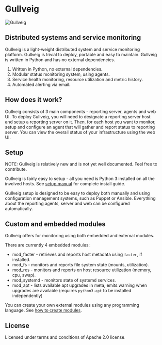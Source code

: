# Gullveig

![Gullveig](./gullveig.png)

## Distributed systems and service monitoring

Gullveig is a light-weight distributed system and service monitoring platform. Gullveig is trivial to deploy, portable and easy to maintain. Gullveig is written in Python and has no external dependencies.

1. Written in Python, no external dependencies.
2. Modular status monitoring system, using agents.
3. Service health monitoring, resource utilization and metric history.
4. Automated alerting via email.

## How does it work?

Gullveig consists of 3 main components - reporting server, agents and web UI. To deploy Gullveig, you will need to designate a reporting server host and setup a reporting server on it. Then, for each host you want to monitor, setup and configure an agent that will gather and report status to reporting server. You can view the overall status of your infrastructure using the web UI.

## Setup

NOTE: Gullveig is relatively new and is not yet well documented. Feel free to contribute.

Gullveig is fairly easy to setup - all you need is Python 3 installed on all the involved hosts. 
See [setup manual](./README_SETUP.md) for complete install guide.

Gullveig setup is designed to be easy to deploy both manually and using configuration management systems, such as Puppet or Ansible. Everything about the reporting agents, server and web can be configured automatically.

## Custom and embedded modules

Gullveig offers for monitoring using both embedded and external modules.

There are currently 4 embedded modules:

- mod_facter - retrieves and reports host metadata using `facter`, if installed.
- mod_fs - monitors and reports file system state (mounts, utilization).
- mod_res - monitors and reports on host resource utilization (memory, cpu, swap).
- mod_systemd - monitors state of systemd services.
- mod_apt - lists available apt upgrades in meta, emits warning when upgrades are available (requires `python3-apt` to be installed independently)

You can create your own external modules using any programming language. See [how to create modules](./README_MOD.md).

## License

Licensed under terms and conditions of Apache 2.0 license.
